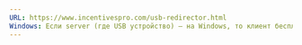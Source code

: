 ```yaml
---
URL: https://www.incentivespro.com/usb-redirector.html
Windows: Если server (где USB устройство) — на Windows, то клиент бесплатный. У Server-версии триал
---
```


